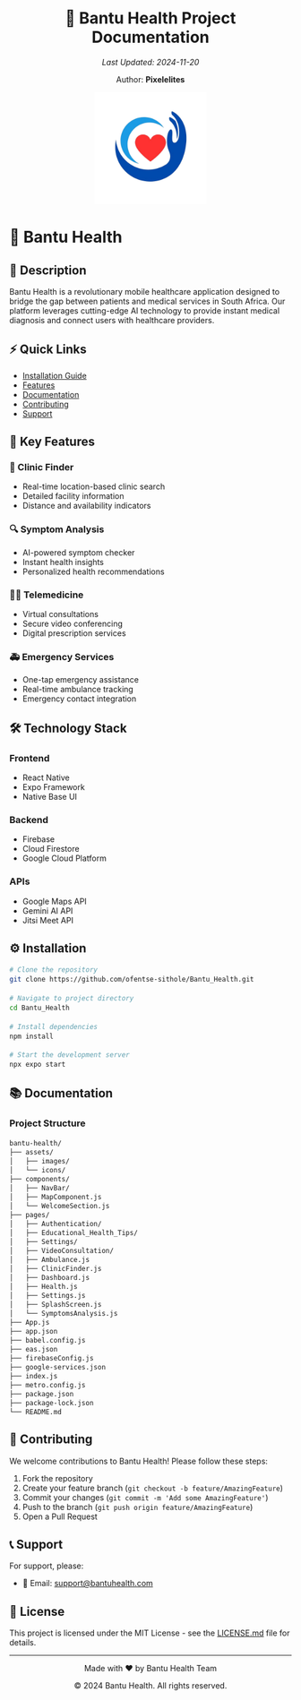 <div align="center">
  <h1>🌟 Bantu Health Project Documentation</h1>
  <p><em>Last Updated: 2024-11-20</em></p>
  <p>Author: <strong>Pixelelites</strong></p>
</div>

<div align="center">
  <img src="./assets/icon.png" alt="Bantu Health Logo" width="200"/>
</div>

# 📱 Bantu Health

## 📖 Description
Bantu Health is a revolutionary mobile healthcare application designed to bridge the gap between patients and medical services in South Africa. Our platform leverages cutting-edge AI technology to provide instant medical diagnosis and connect users with healthcare providers.

## ⚡ Quick Links
- [Installation Guide](#installation)
- [Features](#features)
- [Documentation](#documentation)
- [Contributing](#contributing)
- [Support](#support)

## 🎯 Key Features

### 🏥 Clinic Finder
- Real-time location-based clinic search
- Detailed facility information
- Distance and availability indicators

### 🔍 Symptom Analysis
- AI-powered symptom checker
- Instant health insights
- Personalized health recommendations

### 👨‍⚕️ Telemedicine
- Virtual consultations
- Secure video conferencing
- Digital prescription services

### 🚑 Emergency Services
- One-tap emergency assistance
- Real-time ambulance tracking
- Emergency contact integration

## 🛠️ Technology Stack

### Frontend
- React Native
- Expo Framework
- Native Base UI

### Backend
- Firebase
- Cloud Firestore
- Google Cloud Platform

### APIs
- Google Maps API
- Gemini AI API
- Jitsi Meet API

## ⚙️ Installation

```bash
# Clone the repository
git clone https://github.com/ofentse-sithole/Bantu_Health.git

# Navigate to project directory
cd Bantu_Health

# Install dependencies
npm install

# Start the development server
npx expo start
```

## 📚 Documentation

### Project Structure
```
bantu-health/
├── assets/
│   ├── images/
│   └── icons/
├── components/
│   ├── NavBar/
│   ├── MapComponent.js
│   └── WelcomeSection.js
├── pages/
│   ├── Authentication/
│   ├── Educational_Health_Tips/
│   ├── Settings/
│   ├── VideoConsultation/
│   ├── Ambulance.js
│   ├── ClinicFinder.js
│   ├── Dashboard.js
│   ├── Health.js
│   ├── Settings.js
│   ├── SplashScreen.js
│   └── SymptomsAnalysis.js
├── App.js
├── app.json
├── babel.config.js
├── eas.json
├── firebaseConfig.js
├── google-services.json
├── index.js
├── metro.config.js
├── package.json
├── package-lock.json
└── README.md
```


## 🤝 Contributing

We welcome contributions to Bantu Health! Please follow these steps:

1. Fork the repository
2. Create your feature branch (`git checkout -b feature/AmazingFeature`)
3. Commit your changes (`git commit -m 'Add some AmazingFeature'`)
4. Push to the branch (`git push origin feature/AmazingFeature`)
5. Open a Pull Request

## 📞 Support

For support, please:
- 📧 Email: support@bantuhealth.com

## 📝 License

This project is licensed under the MIT License - see the [LICENSE.md](LICENSE.md) file for details.

---

<div align="center">
  <p>Made with ❤️ by Bantu Health Team</p>
  <p>© 2024 Bantu Health. All rights reserved.</p>
</div>

